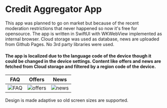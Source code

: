 # Credit Aggregator App

This app was planned to go on market but because of the recent moderation restrictions that never happened so now it's free for opensource. The app is written in SwiftUI with WKWebView implemented as internal browser. Cloud storage was used as database, news are uploaded from Github Pages. No 3rd party libraries were used.

#### The app is localized due to the language code of the device though it could be changed in the device settings. Content like offers and news are fetched from Cloud storage and filtered by a region code of the device.

FAQ | Offers | News
:-:|:-:|:-:
![FAQ](https://user-images.githubusercontent.com/31224828/203214814-6fd10393-e3a0-4eda-ab3c-81a70e5d73a6.png)  |  ![offers](https://user-images.githubusercontent.com/31224828/203214794-485cbba3-153d-4bbc-97aa-4c6df784f431.png) | ![news](https://user-images.githubusercontent.com/31224828/203214817-a51f917b-ec00-4a4d-ac3c-5a1df50811b3.png)

Design is made adaptive so old screen sizes are supported. 
